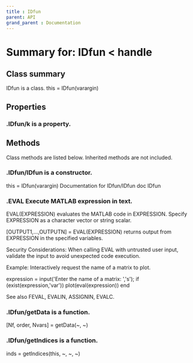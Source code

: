 ```yaml
---
title : IDfun
parent: API
grand_parent : Documentation
---
```

# Summary for: **IDfun**  < handle

## Class summary

IDfun is a class.
this = IDfun(varargin)

## Properties

### .IDfun/**k** is a property.


## Methods

Class methods are listed below. Inherited methods are not included.

### .**IDfun**/IDfun is a constructor.
this = IDfun(varargin)
Documentation for IDfun/IDfun
doc IDfun

### .EVAL Execute MATLAB expression in text.
EVAL(EXPRESSION) evaluates the MATLAB code in EXPRESSION. Specify
EXPRESSION as a character vector or string scalar.

[OUTPUT1,...,OUTPUTN] = EVAL(EXPRESSION) returns output from EXPRESSION
in the specified variables.

Security Considerations: When calling EVAL with untrusted user input,
validate the input to avoid unexpected code execution.

Example: Interactively request the name of a matrix to plot.

expression = input('Enter the name of a matrix: ','s');
if (exist(expression,'var'))
plot(eval(expression))
end

See also FEVAL, EVALIN, ASSIGNIN, EVALC.

### .IDfun/**getData** is a function.
[Nf, order, Nvars] = getData(~, ~)

### .IDfun/**getIndices** is a function.
inds = getIndices(this, ~, ~, ~)


